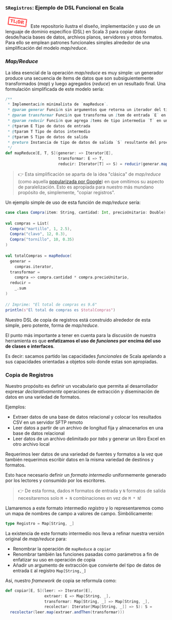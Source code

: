 ### `SRegistros`: Ejemplo de DSL Funcional en Scala

![tl-dr;](docs/img/tl-dr.png)
Este repositorio ilustra el diseño, implementación y uso de un lenguaje de dominio específico (DSL) en Scala 3
para copiar datos desde/hacia bases de datos, archivos planos, servidores y otros formatos.
Para ello se emplean patrones funcionales simples alrededor de una simplificación del modelo _map/reduce_.

### _Map/Reduce_

La idea esencial de la operación _map/reduce_ es muy simple: un generador produce una secuencia de ítems de datos que 
son subsiguientemente transformados (_map_) y luego agregados (_reduce_) en un resultado final. Una formulación 
simplificada de este modelo sería:

```scala
/**
 * Implementación minimalista de `mapReduce`.
 * @param generar Función sin argumentos que retorna un iterador del tipo de entrada `E`
 * @param transformar Función que transforma un ítem de entrada `E` en tipo intermedio `T`
 * @param reducir Función que agrega ítems de tipo intermedio `T` en un único ítem de salida `S`
 * @tparam E Tipo de datos de entrada
 * @tparam T Tipo de datos intermedio
 * @tparam S Tipo de datos de salida
 * @return Instancia de tipo de datos de salida `S` resultante del proceso
 */
def mapReduce[E, T, S](generar: => Iterator[E], 
                       transformar: E => T, 
                       reducir: Iterator[T] => S) = reducir(generar.map(transformar))
```

> 👉 Esta simplificación se aparta de la idea "clásica" de _map/reduce_ 
> (como aquella [popularizada por Google](https://es.wikipedia.org/wiki/MapReduce))
> en que omitimos su aspecto de paralelización.
> Esto es apropiada para nuestro más mundano propósito de, simplemente, "copiar registros".

Un ejemplo simple de uso de esta función de _map/reduce_ sería: 

```scala
case class Compra(item: String, cantidad: Int, precioUnitario: Double)

val compras = List(
  Compra("martillo", 1, 2.5),
  Compra("clavo", 12, 0.3),
  Compra("tornillo", 10, 0.35)
)

val totalCompras = mapReduce(
  generar =
    compras.iterator,
  transformar = 
    compra => compra.cantidad * compra.precioUnitario,
  reducir = 
    _.sum
)

// Imprime: "El total de compras es 9.6"
println(s"El total de compras es $totalCompras")
```

Nuestro DSL de copia de registros está construido alrededor de esta simple, pero potente, forma de _map/reduce_.

El punto más importante a tener en cuenta para la discusión de nuestra herramienta es que 
**enfatizamos el uso de _funciones_ por encima del uso de clases e interfaces**.

Es decir: sacamos partido las capacidades _funcionales_ de Scala apelando a sus capacidades orientadas a objetos 
solo donde estas son apropiadas. 

### Copia de Registros

Nuestro propósito es definir un vocabulario que permita al desarrollador expresar _declarativamente_ operaciones de 
extracción y diseminación de datos en una variedad de formatos.

Ejemplos:

- Extraer datos de una base de datos relacional y colocar los resultados CSV en un servidor SFTP remoto
- Leer datos a partir de un archivo de longitud fija y almacenarlos en una base de datos relacional
- Leer datos de un archivo delimitado por _tabs_ y generar un libro Excel en otro archivo local

Requerimos leer datos de una variedad de fuentes y formatos a la vez que también requerimos escribir datos en la misma 
variedad de destinos y formatos. 

Esto hace necesario definir un _formato intermedio_ uniformemente generado por los lectores y consumido por los 
escritores. 

> 👉 De esta forma, dados `M` formatos de entrada y `N` formatos de salida necesitaremos solo `M + N` combinaciones 
> en vez de `M * N`!

Llamaremos a este formato intermedio _registro_ y lo representaremos como un mapa de nombres de campo a valores de 
campo. Simbólicamente:

```scala
type Registro = Map[String, _]
```

La existencia de este formato intermedio nos lleva a refinar nuestra versión original de _map/reduce_ para:

- Renombrar la operación de `mapReduce` a `copiar`
- Renombrar también las funciones pasadas como parámetros a fin de enfatizar su uso en operación de copia
- Añadir un argumento de extracción que convierte del tipo de datos de entrada `E` al registro `Map[String,_]`

Así, nuestro _framework_ de copia se reformula como:

```scala
def copiar[E, S](leer: => Iterator[E],
                 extraer: E => Map[String, _],
                 transformar: Map[String, _] => Map[String, _],
                 recolectar: Iterator[Map[String, _]] => S): S =
  recolectar(leer.map(extraer.andThen(transformar)))
```
